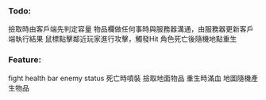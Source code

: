 ﻿### Todo:
撿取時由客戶端先判定容量
物品欄做任何事時與服務器溝通，由服務器更新客戶端執行結果
鼠標點擊鄰近玩家進行攻擊，觸發Hit
角色死亡後隨機地點重生

### Feature:
fight
health bar
enemy status
死亡時噴裝
撿取地面物品
重生時滿血
地圖隨機產生物品
